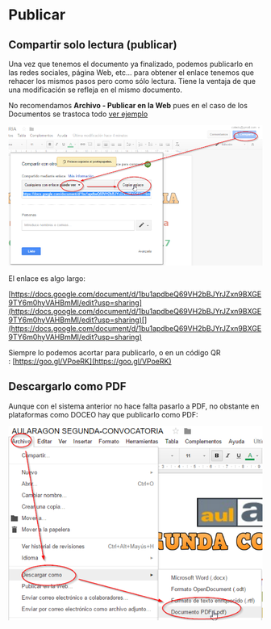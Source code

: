 # Publicar

## Compartir solo lectura (publicar)

Una vez que tenemos el documento ya finalizado, podemos publicarlo en las redes sociales, página Web, etc... para obtener el enlace tenemos que rehacer los mismos pasos pero como sólo lectura. Tiene la ventaja de que una modificación se refleja en el mismo documento.

No recomendamos **Archivo - Publicar en la Web** pues en el caso de los Documentos se trastoca todo [ver ejemplo](https://docs.google.com/document/d/1bu1apdbeQ69VH2bBJYrJZxn9BXGE9TY6m0hyVAHBmMI/pub)

![](https://raw.githubusercontent.com/catedu/soportes-informaticos-profesorado/master/img/2017-01-28_18_25_28-AULARAGON_SEGUNDA-CONVOCATORIA_-_Documentos_de_Google.png)

El enlace es algo largo:

[https://docs.google.com/document/d/1bu1apdbeQ69VH2bBJYrJZxn9BXGE9TY6m0hyVAHBmMI/edit?usp=sharing](https://docs.google.com/document/d/1bu1apdbeQ69VH2bBJYrJZxn9BXGE9TY6m0hyVAHBmMI/edit?usp=sharing)[](https://docs.google.com/document/d/1bu1apdbeQ69VH2bBJYrJZxn9BXGE9TY6m0hyVAHBmMI/edit?usp=sharing)

Siempre lo podemos acortar para publicarlo, o en un código QR : [https://goo.gl/VPoeRK](https://goo.gl/VPoeRK)

## Descargarlo como PDF

Aunque con el sistema anterior no hace falta pasarlo a PDF, no obstante en plataformas como DOCEO hay que publicarlo como PDF:

![](https://raw.githubusercontent.com/catedu/soportes-informaticos-profesorado/master/img/2017-01-28_18_32_21-AULARAGON_SEGUNDA-CONVOCATORIA_-_Documentos_de_Google.png)
